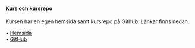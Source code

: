 #### Kurs och kursrepo

Kursen har en egen hemsida samt kursrepo på Github. Länkar finns nedan.

• [Hemsida](https://dbwebb.se/kurser/oophp-v5/)<br>
• [GitHub](https://github.com/dbwebb-se/oophp)
